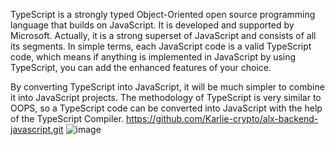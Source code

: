 TypeScript is a strongly typed Object-Oriented open source programming language that builds on JavaScript. It is developed and supported by Microsoft. Actually, it is a strong superset of JavaScript and consists of all its segments. In simple terms, each JavaScript code is a valid TypeScript code, which means if anything is implemented in JavaScript by using TypeScript, you can add the enhanced features of your choice. 

By converting TypeScript into JavaScript, it will be much simpler to combine it into JavaScript projects. The methodology of TypeScript is very similar to OOPS, so a TypeScript code can be converted into JavaScript with the help of the TypeScript Compiler.
https://github.com/Karlie-crypto/alx-backend-javascript.git
![image](https://github.com/Karlie-crypto/alx-backend-javascript/assets/110098940/1bfaa512-5fcc-47f0-a510-257f2a331d4f)
